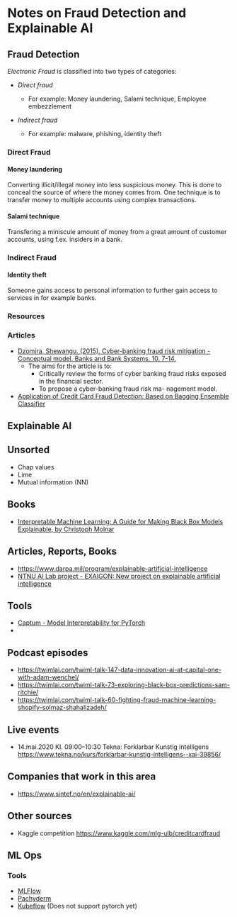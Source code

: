 # Notes on Fraud Detection and Explainable AI
## Fraud Detection
_Electronic Fraud_ is classified into two types of categories:
  - _Direct fraud_
    - For example: Money laundering, Salami technique, Employee embezzlement
    
    
  - _Indirect fraud_
    - For example: malware, phishing, identity theft
    
### Direct Fraud
#### Money laundering
Converting illicit/illegal money into less suspicious money. This is done to conceal the source of where the money comes from. One technique is to transfer money to multiple accounts using complex transactions. 

#### Salami technique
Transfering a miniscule amount of money from a great amount of customer accounts, using f.ex. insiders in a bank.

### Indirect Fraud 
#### Identity theft
Someone gains access to personal information to further gain access to services in for example banks.


### Resources
### Articles
- [Dzomira, Shewangu. (2015). Cyber-banking fraud risk mitigation - Conceptual model. Banks and Bank Systems. 10. 7-14.](https://www.researchgate.net/publication/282281102_Cyber-banking_fraud_risk_mitigation_-_Conceptual_model)
  - The aims for the article is to:
    - Critically review the forms of cyber banking fraud risks exposed in the financial sector. 
    - To propose a cyber-banking fraud risk ma- nagement model. 
 - [Application of Credit Card Fraud Detection: Based on Bagging Ensemble Classifier](https://www.sciencedirect.com/science/article/pii/S1877050915007103)

## Explainable AI

## Unsorted
- Chap values
- Lime 
- Mutual information (NN)

## Books
- [Interpretable Machine Learning: A Guide for Making Black Box Models Explainable, by Christoph Molnar ](https://christophm.github.io/interpretable-ml-book/)

## Articles, Reports, Books
- https://www.darpa.mil/program/explainable-artificial-intelligence
- [NTNU AI Lab project - EXAIGON: New project on explainable artificial intelligence](https://www.ntnu.edu/ailab/news)

## Tools
- [Captum - Model Interpretability for PyTorch](https://captum.ai/)
- 

## Podcast episodes

- https://twimlai.com/twiml-talk-147-data-innovation-ai-at-capital-one-with-adam-wenchel/
- https://twimlai.com/twiml-talk-73-exploring-black-box-predictions-sam-ritchie/
- https://twimlai.com/twiml-talk-60-fighting-fraud-machine-learning-shopify-solmaz-shahalizadeh/

## Live events

- 14.mai.2020 Kl. 09:00–10:30 Tekna: Forklarbar Kunstig intelligens https://www.tekna.no/kurs/forklarbar-kunstig-intelligens--xai-39856/

## Companies that work in this area
- https://www.sintef.no/en/explainable-ai/

## Other sources
- Kaggle competition https://www.kaggle.com/mlg-ulb/creditcardfraud

## ML Ops
### Tools 
- [MLFlow](https://mlflow.org/)
- [Pachyderm](https://pachyderm.io/)
- [Kubeflow](https://www.kubeflow.org/) (Does not support pytorch yet)

